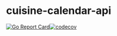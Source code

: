 # cuisine-calendar-api
[![Go Report Card](https://goreportcard.com/badge/github.com/lynshi/cuisine-calendar-api)](https://goreportcard.com/report/github.com/lynshi/cuisine-calendar-api)[![codecov](https://codecov.io/gh/lynshi/cuisine-calendar-api/branch/master/graph/badge.svg)](https://codecov.io/gh/lynshi/cuisine-calendar-api)